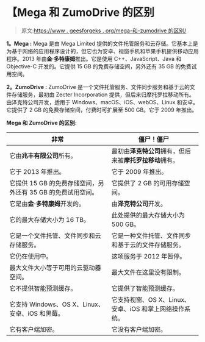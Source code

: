 # 【Mega 和 ZumoDrive 的区别

> 原文:[https://www . geesforgeks . org/mega-和-zumodrive 的区别/](https://www.geeksforgeeks.org/difference-between-mega-and-zumodrive/)

**1。Mega :**
Mega 是由 Mega Limited 提供的文件托管服务和云存储。它基本上是为基于网络的应用程序设计的，但它也为安卓、视窗手机和苹果手机提供移动应用程序。2013 年由**金·多特康姆**推出。它是使用 C++、JavaScript、Java 和 Objective-C 开发的。它提供 15 GB 的免费存储空间，另外还有 35 GB 的免费试用空间。

**2。ZumoDrive :**
ZumoDrive 是一个文件托管服务、文件同步服务和基于云的文件存储服务，最初由 Zecter Incorporation 提供，但后来归摩托罗拉移动所有。由泽克特公司开发，适用于 Windows、macOS、iOS、webOS、Linux 和安卓。它提供了 2 GB 的免费存储空间，付费时可扩展至 500 GB。它于 2009 年推出。

**Mega 和 ZumoDrive 的区别:**

<center>

| 非常 | 僵尸！僵尸 |
| --- | --- |
| 它由**兆丰有限公司**所有。 | 最初由**泽克特公司**拥有，但后来被**摩托罗拉移动**拥有。 |
| 它于 2013 年推出。 | 它于 2009 年推出。 |
| 它提供 15 GB 的免费存储空间，另外还有 35 GB 的免费试用空间。 | 它提供了 2 GB 的可用存储空间。 |
| 它是由**金·多特康姆**开发的。 | 由**泽克特公司**开发。 |
| 它的最大存储大小为 16 TB。 | 此处提供的最大存储大小为 500 GB。 |
| 它是一个文件托管、文件同步和云存储服务。 | 它是一种文件托管、文件同步和基于云的文件存储服务。 |
| 它仍在使用中。 | 这项服务于 2012 年暂停。 |
| 最大文件大小等于可用的云驱动器空间。 | 最大文件在这里没有限制。 |
| 它不提供智能预测缓存。 | 它提供了智能预测缓存。 |
| 它支持 Windows、OS X、Linux、安卓、iOS 和黑莓。 | 它支持视窗、OS X、Linux、安卓、iOS 和掌上网络操作系统。 |
| 它有客户端加密。 | 它没有客户端加密。 |

</center>